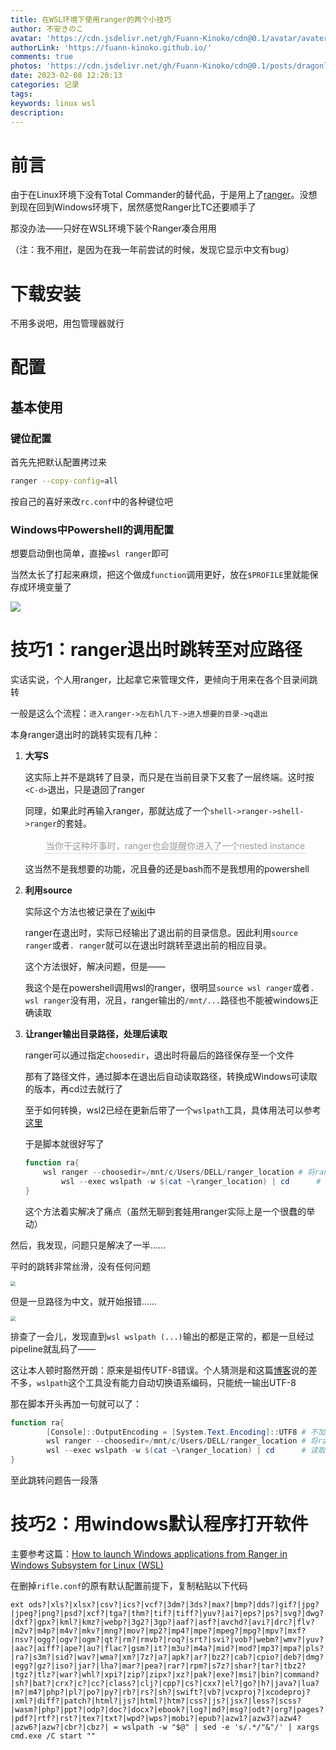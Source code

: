 ```yaml
---
title: 在WSL环境下使用ranger的两个小技巧
author: 不安きのこ
avatar: 'https://cdn.jsdelivr.net/gh/Fuann-Kinoko/cdn@0.1/avatar/avater-tsuki.png'
authorLink: 'https://fuann-kinoko.github.io/'
comments: true
photos: 'https://cdn.jsdelivr.net/gh/Fuann-Kinoko/cdn@0.1/posts/dragonlady.webp'
date: 2023-02-08 12:20:13
categories: 记录
tags:
keywords: linux wsl
description:
---
```


# 前言

由于在Linux环境下没有Total Commander的替代品，于是用上了[ranger](https://github.com/ranger/ranger)。没想到现在回到Windows环境下，居然感觉Ranger比TC还要顺手了

那没办法——只好在WSL环境下装个Ranger凑合用用

（注：我不用[lf](https://github.com/gokcehan/lf)，是因为在我一年前尝试的时候，发现它显示中文有bug）

# 下载安装

不用多说吧，用包管理器就行

# 配置

## 基本使用

### 键位配置

首先先把默认配置拷过来

```sh
ranger --copy-config=all
```
按自己的喜好来改`rc.conf`中的各种键位吧

### Windows中Powershell的调用配置

想要启动倒也简单，直接`wsl ranger`即可

当然太长了打起来麻烦，把这个做成`function`调用更好，放在`$PROFILE`里就能保存成环境变量了

![](https://p.sda1.dev/9/4950d7f140e56ac8ad7ba84faa239526/image.png)

# 技巧1：ranger退出时跳转至对应路径

实话实说，个人用ranger，比起拿它来管理文件，更倾向于用来在各个目录间跳转

一般是这么个流程：`进入ranger->左右hl几下->进入想要的目录->q退出`

本身ranger退出时的跳转实现有几种：

1. **大写S**

    这实际上并不是跳转了目录，而只是在当前目录下又套了一层终端。这时按`<C-d>`退出，只是退回了ranger

    同理，如果此时再输入ranger，那就达成了一个`shell->ranger->shell->ranger`的套娃。

    <center>
        <img style="" src="https://p.sda1.dev/9/b8ddf5b17c7535013a078dd634eae96c/image.png" width = "" alt=""/>
        <br>
        <div style="color:orange; border-bottom: 1px solid #d9d9d9;
        display: inline-block;
        color: #999;
        padding: 2px;">
          当你干这种坏事时，ranger也会提醒你进入了一个nested instance
      	</div>
    </center>

    这当然不是我想要的功能，况且叠的还是bash而不是我想用的powershell

2. **利用source**

    实际这个方法也被记录在了[wiki]()中

    ranger在退出时，实际已经输出了退出前的目录信息。因此利用`source ranger`或者`. ranger`就可以在退出时跳转至退出前的相应目录。

    这个方法很好，解决问题，但是——

    我这个是在powershell调用wsl的ranger，很明显`source wsl ranger`或者`. wsl ranger`没有用，况且，ranger输出的`/mnt/...`路径也不能被windows正确读取

3. **让ranger输出目录路径，处理后读取**

    ranger可以通过指定`choosedir`，退出时将最后的路径保存至一个文件

    那有了路径文件，通过脚本在退出后自动读取路径，转换成Windows可读取的版本，再cd过去就行了

    至于如何转换，wsl2已经在更新后带了一个`wslpath`工具，具体用法可以参考[这里](https://github.com/laurent22/wslpath)

    于是脚本就很好写了

    ```powershell
    function ra{
    	wsl ranger --choosedir=/mnt/c/Users/DELL/ranger_location # 将ranger退出时的路径输出至ranger_location
            wsl --exec wslpath -w $(cat ~\ranger_location) | cd      # 读取ranger_location中的路径，转换成windows路径，在powershell中跳转
    }
    
    ```

    这个方法着实解决了痛点（虽然无聊到套娃用ranger实际上是一个很蠢的举动）
    
    

然后，我发现，问题只是解决了一半……

平时的跳转非常丝滑，没有任何问题

<img src="https://p.sda1.dev/9/2e278b4ebf5bde91463a877780fd6e5b/screenshots.gif" style="zoom:50%;" />



但是一旦路径为中文，就开始报错……

<img src="https://p.sda1.dev/9/55ed1d78372eb7a351daf2433752d491/screenshots.gif" style="zoom:50%;" />



排查了一会儿，发现直到`wsl wslpath (...)`输出的都是正常的，都是一旦经过pipeline就乱码了——

这让本人顿时豁然开朗：原来是祖传UTF-8错误。个人猜测是和这篇[博客](https://blog.darkthread.net/blog/ps-pipeline-exe-encoding/)说的差不多，`wslpath`这个工具没有能力自动切换语系编码，只能统一输出UTF-8

那在脚本开头再加一句就可以了：

```powershell
function ra{
        [Console]::OutputEncoding = [System.Text.Encoding]::UTF8 # 不加这句wslpath只会输出UTF-8，导致在通过pipeline时让中文乱码
        wsl ranger --choosedir=/mnt/c/Users/DELL/ranger_location # 将ranger退出时的路径输出至ranger_location
        wsl --exec wslpath -w $(cat ~\ranger_location) | cd      # 读取ranger_location中的路径，转换成windows路径，在powershell中跳转
}

```

至此跳转问题告一段落

# 技巧2：用windows默认程序打开软件

主要参考这篇：[How to launch Windows applications from Ranger in Windows Subsystem for Linux (WSL)](https://gist.github.com/TaipanRex/5db9a19304743fe6367b9ef291d2b69b)

在删掉`rifle.conf`的原有默认配置前提下，复制粘贴以下代码

```shell
ext ods?|xls?|xlsx?|csv?|ics?|vcf?|3dm?|3ds?|max?|bmp?|dds?|gif?|jpg?|jpeg?|png?|psd?|xcf?|tga?|thm?|tif?|tiff?|yuv?|ai?|eps?|ps?|svg?|dwg?|dxf?|gpx?|kml?|kmz?|webp?|3g2?|3gp?|aaf?|asf?|avchd?|avi?|drc?|flv?|m2v?|m4p?|m4v?|mkv?|mng?|mov?|mp2?|mp4?|mpe?|mpeg?|mpg?|mpv?|mxf?|nsv?|ogg?|ogv?|ogm?|qt?|rm?|rmvb?|roq?|srt?|svi?|vob?|webm?|wmv?|yuv?|aac?|aiff?|ape?|au?|flac?|gsm?|it?|m3u?|m4a?|mid?|mod?|mp3?|mpa?|pls?|ra?|s3m?|sid?|wav?|wma?|xm?|7z?|a?|apk?|ar?|bz2?|cab?|cpio?|deb?|dmg?|egg?|gz?|iso?|jar?|lha?|mar?|pea?|rar?|rpm?|s7z?|shar?|tar?|tbz2?|tgz?|tlz?|war?|whl?|xpi?|zip?|zipx?|xz?|pak?|exe?|msi?|bin?|command?|sh?|bat?|crx?|c?|cc?|class?|clj?|cpp?|cs?|cxx?|el?|go?|h?|java?|lua?|m?|m4?|php?|pl?|po?|py?|rb?|rs?|sh?|swift?|vb?|vcxproj?|xcodeproj?|xml?|diff?|patch?|html?|js?|html?|htm?|css?|js?|jsx?|less?|scss?|wasm?|php?|ppt?|odp?|doc?|docx?|ebook?|log?|md?|msg?|odt?|org?|pages?|pdf?|rtf?|rst?|tex?|txt?|wpd?|wps?|mobi?|epub?|azw1?|azw3?|azw4?|azw6?|azw?|cbr?|cbz?| = wslpath -w "$@" | sed -e 's/.*/"&"/' | xargs cmd.exe /C start ""
```







​    